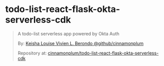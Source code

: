 # todo-list-react-flask-okta-serverless-cdk

> A todo-list serverless app powered by Okta Auth
> 
> By: [Keisha Louise Vivien L. Berondo @github/cinnamonplum](https://github.com/cinnamonplum)
>
> Repository at: [cinnamonplum/todo-list-react-flask-okta-serverless-cdk](https://github.com/cinnamonplum/todo-list-react-flask-okta-serverless-cdk)


#


